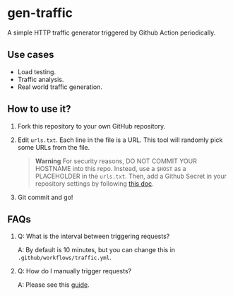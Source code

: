 # gen-traffic

A simple HTTP traffic generator triggered by Github Action periodically.

## Use cases

- Load testing.
- Traffic analysis.
- Real world traffic generation.

## How to use it?

1. Fork this repository to your own GitHub repository.
2. Edit `urls.txt`. Each line in the file is a URL. This tool will randomly pick some URLs from the file.

   > **Warning**
   > For security reasons, DO NOT COMMIT YOUR HOSTNAME into this repo.
   > Instead, use a `$HOST` as a PLACEHOLDER in the `urls.txt`.
   > Then, add a Github Secret in your repository settings by following [this doc](https://docs.github.com/en/actions/security-guides/encrypted-secrets#creating-encrypted-secrets-for-a-repository).
3. Git commit and go!

## FAQs

1. Q: What is the interval between triggering requests?
   
   A: By default is 10 minutes, but you can change this in `.github/workflows/traffic.yml`.

2. Q: How do I manually trigger requests?
   
   A: Please see this [guide](https://docs.github.com/en/actions/managing-workflow-runs/manually-running-a-workflow).